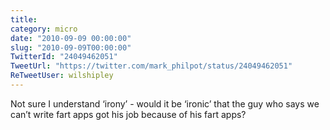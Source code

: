 ```yaml
---
title: 
category: micro
date: "2010-09-09 00:00:00"
slug: "2010-09-09T00:00:00"
TwitterId: "24049462051"
TweetUrl: "https://twitter.com/mark_philpot/status/24049462051"
ReTweetUser: wilshipley
---
```


<i class="fa fa-retweet" aria-hidden="true"></i> Not sure I understand ‘irony’ -
would it be ‘ironic’ that the guy who says we can’t write fart apps got his job
because of his fart apps?

